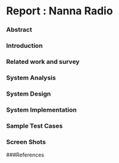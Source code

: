 Report : Nanna Radio
====================

### Abstract

### Introduction

### Related work and survey

### System Analysis

### System Design

### System Implementation

### Sample Test Cases

### Screen Shots

###References

